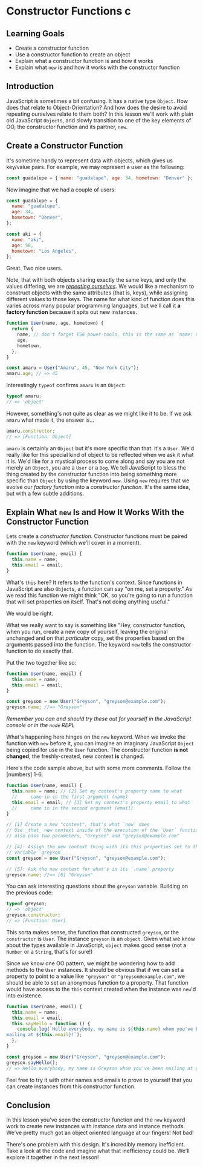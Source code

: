 # Constructor Functions c

## Learning Goals

- Create a constructor function
- Use a constructor function to create an object
- Explain what a constructor function is and how it works
- Explain what `new` is and how it works with the constructor function

## Introduction

JavaScript is sometimes a bit confusing. It has a native type `Object`. How does
that relate to Object-Orientation? And how does the desire to avoid repeating
ourselves relate to them both? In this lesson we'll work with plain old
JavaScript `Object`s, and slowly transition to one of the key elements of OO, the
constructor function and its partner, `new`.

## Create a Constructor Function

It's sometime handy to represent data with objects, which gives us key/value
pairs. For example, we may represent a user as the following:

```javascript
const guadalupe = { name: "guadalupe", age: 34, hometown: "Denver" };
```

Now imagine that we had a couple of users:

```js
const guadalupe = {
  name: "guadalupe",
  age: 34,
  hometown: "Denver",
};

const aki = {
  name: "aki",
  age: 58,
  hometown: "Los Angeles",
};
```

Great. Two nice users.

Note, that with both objects sharing exactly the same keys, and only the values
differing, we are _[repeating ourselves][dry]_. We would like a mechanism to
construct objects with the same attributes (that is, keys), while assigning
different values to those keys. The name for what kind of function does this
varies across many popular programming languages, but we'll call it **a factory
function** because it spits out new instances.

```js
function User(name, age, hometown) {
  return {
    name, // don't forget ES6 power-tools, this is the same as `name: name`
    age,
    hometown,
  };
}

const amaru = User("Amaru", 45, "New York City");
amaru.age; // => 45
```

Interestingly `typeof` confirms `amaru` is an `Object`:

```js
typeof amaru;
// => 'object'
```

However, something's not quite as clear as we might like it to be. If we ask
`amaru` what made it, the answer is...

```js
amaru.constructor;
// => [Function: Object]
```

`amaru` is certainly an `Object` but it's more specific than
that: it's a `User`. We'd really like for this special kind of object to be
reflected when we ask it what it is. We'd like for a mystical process to come
along and say you are not merely an `Object`, you are a `User` or a `Dog`.
We tell JavaScript to bless the thing created by the constructor function
into being something more specific than `Object` by using the keyword `new`.
Using `new` requires that we evolve our _factory function_ into a _constructor
function_. It's the same idea, but with a few subtle additions.

## Explain What `new` Is and How It Works With the Constructor Function

Lets create a _constructor function_. Constructor functions must be paired with the `new`
keyword (which we'll cover in a moment).

```js
function User(name, email) {
  this.name = name;
  this.email = email;
}
```

What's `this` here? It refers to the function's context. Since functions in
JavaScript are also `Object`s, a function can say "on me, set a property." As
we read this function we might think "OK, so you're going to run a function
that will set properties on itself. That's not doing anything useful."

We would be right.

What we really want to say is something like "Hey, constructor function, when
you run, create a new copy of yourself, leaving the original unchanged and on
that _particular_ copy, set the properties based on the arguments passed into
the function. The keyword `new` tells the constructor function to do exactly
that.

Put the two together like so:

```js
function User(name, email) {
  this.name = name;
  this.email = email;
}

const greyson = new User("Greyson", "greyson@example.com");
greyson.name; //=> "Greyson"
```

_Remember you can and should try these out for yourself in the JavaScript
console or in the `node` REPL_

What's happening here hinges on the `new` keyword. When we invoke the function
with `new` before it, you can imagine an imaginary JavaScript `Object` being
copied for use in the `User` function. The constructor function **is not
changed**; the freshly-created, new context **is** changed.

Here's the code sample above, but with some more comments. Follow the
\[numbers\] 1-6.

```js
function User(name, email) {
  this.name = name; // [2] Set my context's property name to what
  //     came in in the first argument (name)
  this.email = email; // [3] Set my context's property email to what
  //     came in in the second argument (email)
}

// [1] Create a new "context", that's what `new` does
// Use _that_ new context inside of the execution of the `User` function
// also pass two parameters, "Greyson" and "greyson@example.com"

// [4]: Assign the new context thing with its this properties set to the
// variable `greyson`
const greyson = new User("Greyson", "greyson@example.com");

// [5]: Ask the new context for what's in its `.name` property
greyson.name; //=> [6] "Greyson"
```

You can ask interesting questions about the `greyson` variable. Building on the
previous code:

```js
typeof greyson;
// => 'object'
greyson.constructor;
// => [Function: User]
```

This sorta makes sense, the function that constructed `greyson`, or the
`constructor` is `User`. The instance `greyson` is an `object`. Given what we
know about the types available in JavaScript, `object` makes good sense (not a
`Number` or a `String`, that's for sure!)

Since we know one OO pattern, we might be wondering how to add methods to the
`User` instances. It should be obvious that if we can set a property to point to
a value like `"greyson"` or `"greyson@example.com"`, we should be able to set an
anonymous function to a property. That function would have access to the
`this` context created when the instance was `new`'d into existence.

```js
function User(name, email) {
  this.name = name;
  this.email = email;
  this.sayHello = function () {
    console.log(`Hello everybody, my name is ${this.name} whom you've been
mailing at ${this.email}!`);
  };
}

const greyson = new User("Greyson", "greyson@example.com");
greyson.sayHello();
// => Hello everybody, my name is Greyson whom you've been mailing at greyson@example.com!
```

Feel free to try it with other names and emails to prove to yourself that you
can create instances from this constructor function.

## Conclusion

In this lesson you've seen the constructor function and the `new` keyword work
to create new instances with instance data and instance methods. We've pretty
much got an object oriented language at our fingers! Not bad!

There's one problem with this design. It's incredibly memory inefficient. Take
a look at the code and imagine what that inefficiency could be. We'll explore
it together in the next lesson!

[dry]: https://en.wikipedia.org/wiki/Don%27t_repeat_yourself
